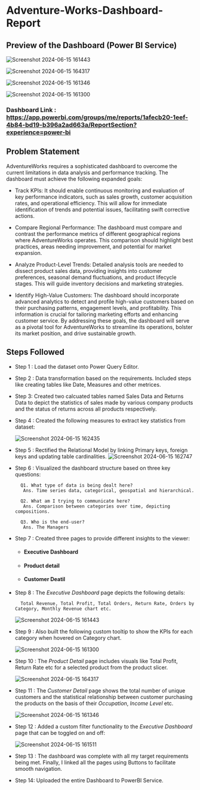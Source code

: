 # Adventure-Works-Dashboard-Report

## Preview of the Dashboard (Power BI Service)

 ![Screenshot 2024-06-15 161443](https://github.com/Abtg08/Adventure-Works-Dashboard-Report/assets/87989296/e4c870fa-9aa3-45b1-8e13-e089175e44b3)

 ![Screenshot 2024-06-15 164317](https://github.com/Abtg08/Adventure-Works-Dashboard-Report/assets/87989296/b00661c8-1434-4178-be6b-6410e4a62f8a)

 ![Screenshot 2024-06-15 161346](https://github.com/Abtg08/Adventure-Works-Dashboard-Report/assets/87989296/b8445a0b-dc9a-4bc4-af08-2c9b16664069)

 ![Screenshot 2024-06-15 161300](https://github.com/Abtg08/Adventure-Works-Dashboard-Report/assets/87989296/4734889e-9e67-4958-8708-e678b15174f6)

### Dashboard Link : https://app.powerbi.com/groups/me/reports/1afecb20-1eef-4b84-bd19-b396a2ad663a/ReportSection?experience=power-bi

## Problem Statement

AdventureWorks requires a sophisticated dashboard to overcome the current limitations in data analysis and performance tracking. The dashboard must achieve the following expanded goals:

- Track KPIs: It should enable continuous monitoring and evaluation of key performance indicators, such as sales growth, customer acquisition rates, and operational efficiency. This will allow for immediate identification of trends and potential issues, facilitating swift corrective actions.

- Compare Regional Performance: The dashboard must compare and contrast the performance metrics of different geographical regions where AdventureWorks operates. This comparison should highlight best practices, areas needing improvement, and potential for market expansion.

- Analyze Product-Level Trends: Detailed analysis tools are needed to dissect product sales data, providing insights into customer preferences, seasonal demand fluctuations, and product lifecycle stages. This will guide inventory decisions and marketing strategies.

- Identify High-Value Customers: The dashboard should incorporate advanced analytics to detect and profile high-value customers based on their purchasing patterns, engagement levels, and profitability. This information is crucial for tailoring marketing efforts and enhancing customer service.
By addressing these goals, the dashboard will serve as a pivotal tool for AdventureWorks to streamline its operations, bolster its market position, and drive sustainable growth.

## Steps Followed 

- Step 1 : Load the dataset onto Power Query Editor.

- Step 2 : Data transformation based on the requirements. Included steps like creating tables like Date, Measures and other metrices.

- Step 3: Created two calcuated tables named Sales Data and Returns Data to depict the statistics of sales made by various company products and the status of returns across all products respectively.

- Step 4 : Created the following measures to extract key statistics from dataset:

    ![Screenshot 2024-06-15 162435](https://github.com/Abtg08/Adventure-Works-Dashboard-Report/assets/87989296/5f1d82d3-7ce1-47c2-bbd0-9d938d72207c)


- Step 5 : Rectified the Relational Model by linking Primary keys, foreign keys and updating table cardinalities.
    ![Screenshot 2024-06-15 162747](https://github.com/Abtg08/Adventure-Works-Dashboard-Report/assets/87989296/efc6969d-bcfa-4ef8-b212-b2c351fd2bbf)


- Step 6 : Visualized the dashboard structure based on three key questions:
       
        Q1. What type of data is being dealt here?
         Ans. Time series data, categorical, geospatial and hierarchical.

        Q2. What am I trying to communicate here?
         Ans. Comparison between categories over time, depicting compositions.

        Q3. Who is the end-user?
         Ans. The Managers          


- Step 7 : Created three pages to provide different insights to the viewer:
    
    - #### Executive Dashboard
    - #### Product detail
    - #### Customer Deatil
    


- Step 8 : The *Executive Dashboard* page depicts the following details:

        Total Revenue, Total Profit, Total Orders, Return Rate, Orders by Category, Monthly Revenue chart etc.

    ![Screenshot 2024-06-15 161443](https://github.com/Abtg08/Adventure-Works-Dashboard-Report/assets/87989296/6aea78c0-2c56-4815-a28a-280e120fe854)


- Step 9 : Also built the following custom tooltip to show the KPIs for each category when hovered on Category chart.

    ![Screenshot 2024-06-15 161300](https://github.com/Abtg08/Adventure-Works-Dashboard-Report/assets/87989296/c200ef4b-7eba-4ce2-866f-426ccbbedc34)

- Step 10 : The *Product Detail* page includes visuals like Total Profit, Return Rate etc for a selected product from the product slicer.

    ![Screenshot 2024-06-15 164317](https://github.com/Abtg08/Adventure-Works-Dashboard-Report/assets/87989296/4ae7bcf3-e297-46b3-937c-cbad6af30eeb)

- Step 11 : The *Customer Detail* page shows the total number of unique customers and the statistical relationship between customer purchasing the products on the basis of their *Occupation*, *Income Level* etc.
    
   ![Screenshot 2024-06-15 161346](https://github.com/Abtg08/Adventure-Works-Dashboard-Report/assets/87989296/7b98f5a7-4717-45f3-a33b-bf257efe1115)


- Step 12 : Added a custom filter functionality to the *Executive Dashboard* page that can be toggled on and off:

    ![Screenshot 2024-06-15 161511](https://github.com/Abtg08/Adventure-Works-Dashboard-Report/assets/87989296/12847db6-5ec7-42bf-9c53-272725dbcc09)


- Step 13 : The dashboard was complete with all my target requirements being met. Finally, I linked all the pages using Buttons to facilitate smooth navigation.

- Step 14: Uploaded the entire Dashboard to PowerBI Service.

